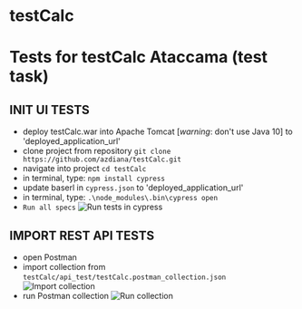 # testCalc
Tests for testCalc Ataccama (test task)
=============================

INIT UI TESTS
------------

- deploy testCalc.war into Apache Tomcat [*warning*: don't use Java 10] to 'deployed_application_url'
- clone project from repository `git clone https://github.com/azdiana/testCalc.git`
- navigate into project `cd testCalc`
- in terminal, type: `npm install cypress`
- update baserl in `cypress.json` to  'deployed_application_url'
- in terminal, type: `.\node_modules\.bin\cypress open`
- `Run all specs`
![Run tests in cypress](https://raw.githubusercontent.com/azdiana/testCalc.git/images/run_tests_in_cypress.png)

IMPORT REST API TESTS
------------

- open Postman
- import collection from `testCalc/api_test/testCalc.postman_collection.json`
![Import collection](https://raw.githubusercontent.com/azdiana/testCalc.git/images/import_postman_collection.png)
- run Postman collection
![Run collection](https://raw.githubusercontent.com/azdiana/testCalc.git/images/run_postman_collection.png)